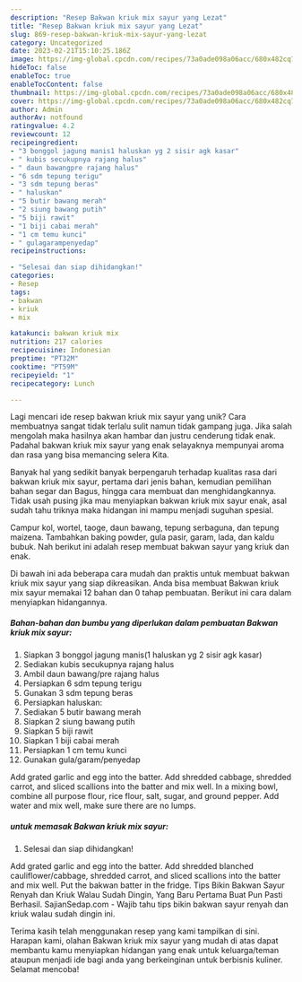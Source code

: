```yaml
---
description: "Resep Bakwan kriuk mix sayur yang Lezat"
title: "Resep Bakwan kriuk mix sayur yang Lezat"
slug: 869-resep-bakwan-kriuk-mix-sayur-yang-lezat
category: Uncategorized
date: 2023-02-21T15:10:25.186Z
image: https://img-global.cpcdn.com/recipes/73a0ade098a06acc/680x482cq70/bakwan-kriuk-mix-sayur-foto-resep-utama.jpg
hideToc: false
enableToc: true
enableTocContent: false
thumbnail: https://img-global.cpcdn.com/recipes/73a0ade098a06acc/680x482cq70/bakwan-kriuk-mix-sayur-foto-resep-utama.jpg
cover: https://img-global.cpcdn.com/recipes/73a0ade098a06acc/680x482cq70/bakwan-kriuk-mix-sayur-foto-resep-utama.jpg
author: Admin
authorAv: notfound
ratingvalue: 4.2
reviewcount: 12
recipeingredient:
- "3 bonggol jagung manis1 haluskan yg 2 sisir agk kasar"
- " kubis secukupnya rajang halus"
- " daun bawangpre rajang halus"
- "6 sdm tepung terigu"
- "3 sdm tepung beras"
- " haluskan"
- "5 butir bawang merah"
- "2 siung bawang putih"
- "5 biji rawit"
- "1 biji cabai merah"
- "1 cm temu kunci"
- " gulagarampenyedap"
recipeinstructions:

- "Selesai dan siap dihidangkan!"
categories:
- Resep
tags:
- bakwan
- kriuk
- mix

katakunci: bakwan kriuk mix 
nutrition: 217 calories
recipecuisine: Indonesian
preptime: "PT32M"
cooktime: "PT59M"
recipeyield: "1"
recipecategory: Lunch

---
```





Lagi mencari ide resep bakwan kriuk mix sayur yang unik? Cara membuatnya sangat tidak terlalu sulit namun tidak gampang juga. Jika salah mengolah maka hasilnya akan hambar dan justru cenderung tidak enak. Padahal bakwan kriuk mix sayur yang enak selayaknya mempunyai aroma dan rasa yang bisa memancing selera Kita.





Banyak hal yang sedikit banyak berpengaruh terhadap kualitas rasa dari bakwan kriuk mix sayur, pertama dari jenis bahan, kemudian pemilihan bahan segar dan Bagus, hingga cara membuat dan menghidangkannya. Tidak usah pusing jika mau menyiapkan bakwan kriuk mix sayur enak,      asal sudah tahu triknya maka hidangan ini mampu menjadi suguhan spesial.














Campur kol, wortel, taoge, daun bawang, tepung serbaguna, dan tepung maizena. Tambahkan baking powder, gula pasir, garam, lada, dan kaldu bubuk. Nah berikut ini adalah resep membuat bakwan sayur yang kriuk dan enak.






Di bawah ini ada beberapa cara mudah dan praktis untuk membuat bakwan kriuk mix sayur yang siap dikreasikan. Anda bisa membuat Bakwan kriuk mix sayur memakai 12 bahan dan 0 tahap pembuatan. Berikut ini cara dalam menyiapkan hidangannya.

<!--inarticleads1-->

##### Bahan-bahan dan bumbu yang diperlukan dalam pembuatan Bakwan kriuk mix sayur:

1. Siapkan 3 bonggol jagung manis(1 haluskan yg 2 sisir agk kasar)
1. Sediakan  kubis secukupnya rajang halus
1. Ambil  daun bawang/pre rajang halus
1. Persiapkan 6 sdm tepung terigu
1. Gunakan 3 sdm tepung beras
1. Persiapkan  haluskan:
1. Sediakan 5 butir bawang merah
1. Siapkan 2 siung bawang putih
1. Siapkan 5 biji rawit
1. Siapkan 1 biji cabai merah
1. Persiapkan 1 cm temu kunci
1. Gunakan  gula/garam/penyedap


Add grated garlic and egg into the batter. Add shredded cabbage, shredded carrot, and sliced scallions into the batter and mix well. In a mixing bowl, combine all purpose flour, rice flour, salt, sugar, and ground pepper. Add water and mix well, make sure there are no lumps. 

<!--inarticleads2-->

#####  untuk memasak Bakwan kriuk mix sayur:


1. Selesai dan siap dihidangkan!

Add grated garlic and egg into the batter. Add shredded blanched cauliflower/cabbage, shredded carrot, and sliced scallions into the batter and mix well. Put the bakwan batter in the fridge. Tips Bikin Bakwan Sayur Renyah dan Kriuk Walau Sudah Dingin, Yang Baru Pertama Buat Pun Pasti Berhasil. SajianSedap.com - Wajib tahu tips bikin bakwan sayur renyah dan kriuk walau sudah dingin ini. 

Terima kasih telah menggunakan resep yang kami tampilkan di sini. Harapan kami, olahan Bakwan kriuk mix sayur yang mudah di atas dapat membantu kamu menyiapkan hidangan yang enak untuk keluarga/teman ataupun menjadi ide bagi anda yang berkeinginan untuk berbisnis kuliner. Selamat mencoba!
